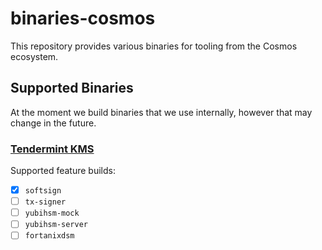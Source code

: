 # binaries-cosmos

This repository provides various binaries for tooling from the Cosmos ecosystem.

## Supported Binaries

At the moment we build binaries that we use internally, however that may change in the future.

### [Tendermint KMS](https://github.com/iqlusioninc/tmkms)

Supported feature builds:

- [x] `softsign`
- [ ] `tx-signer`
- [ ] `yubihsm-mock`
- [ ] `yubihsm-server`
- [ ] `fortanixdsm`

